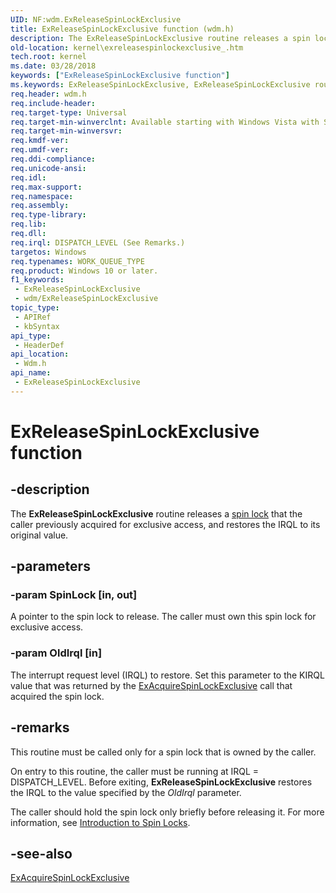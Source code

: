 ```yaml
---
UID: NF:wdm.ExReleaseSpinLockExclusive
title: ExReleaseSpinLockExclusive function (wdm.h)
description: The ExReleaseSpinLockExclusive routine releases a spin lock that the caller previously acquired for exclusive access, and restores the IRQL to its original value.
old-location: kernel\exreleasespinlockexclusive_.htm
tech.root: kernel
ms.date: 03/28/2018
keywords: ["ExReleaseSpinLockExclusive function"]
ms.keywords: ExReleaseSpinLockExclusive, ExReleaseSpinLockExclusive routine [Kernel-Mode Driver Architecture], kernel.exreleasespinlockexclusive_, wdm/ExReleaseSpinLockExclusive
req.header: wdm.h
req.include-header: 
req.target-type: Universal
req.target-min-winverclnt: Available starting with Windows Vista with SP1.
req.target-min-winversvr: 
req.kmdf-ver: 
req.umdf-ver: 
req.ddi-compliance: 
req.unicode-ansi: 
req.idl: 
req.max-support: 
req.namespace: 
req.assembly: 
req.type-library: 
req.lib: 
req.dll: 
req.irql: DISPATCH_LEVEL (See Remarks.)
targetos: Windows
req.typenames: WORK_QUEUE_TYPE
req.product: Windows 10 or later.
f1_keywords:
 - ExReleaseSpinLockExclusive
 - wdm/ExReleaseSpinLockExclusive
topic_type:
 - APIRef
 - kbSyntax
api_type:
 - HeaderDef
api_location:
 - Wdm.h
api_name:
 - ExReleaseSpinLockExclusive
---
```


# ExReleaseSpinLockExclusive function


## -description

The <b>ExReleaseSpinLockExclusive</b> routine releases a <a href="/windows-hardware/drivers/kernel/introduction-to-spin-locks">spin lock</a> that the caller previously acquired for exclusive access, and restores the IRQL to its original value.

## -parameters

### -param SpinLock [in, out]


 A pointer to the spin lock to release. The caller must own this spin lock for exclusive access.

### -param OldIrql [in]


The interrupt request level (IRQL) to restore. Set this parameter to the KIRQL value that was returned by the <a href="/previous-versions/windows/hardware/drivers/hh451007(v=vs.85)">ExAcquireSpinLockExclusive</a> call that acquired the spin lock.

## -remarks

This routine must be called only for a spin lock that is owned by the caller.

On entry to this routine, the caller must be running at IRQL = DISPATCH_LEVEL. Before exiting, <b>ExReleaseSpinLockExclusive</b> restores the IRQL to the value specified by the <i>OldIrql</i> parameter.

The caller should hold the spin lock only briefly before releasing it. For more information, see <a href="/windows-hardware/drivers/kernel/introduction-to-spin-locks">Introduction to Spin Locks</a>.

## -see-also

<a href="/previous-versions/windows/hardware/drivers/hh451007(v=vs.85)">ExAcquireSpinLockExclusive</a>
